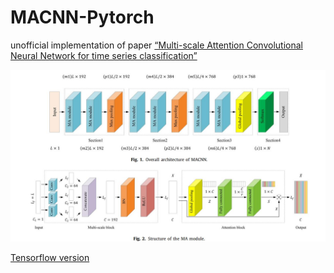 # MACNN-Pytorch
unofficial implementation of paper [“Multi-scale Attention Convolutional Neural Network for time series classification”](https://www.sciencedirect.com/science/article/abs/pii/S0893608021000010)

![macnn](https://github.com/ZachySun/MACNN-Pytorch/blob/main/imgs/macnn.JPG)

[Tensorflow version](https://github.com/wesley1001/MACNN)